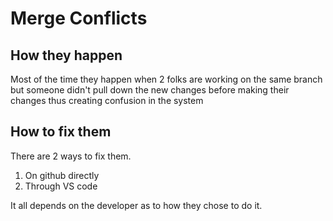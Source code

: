 # Merge Conflicts

## How they happen
Most of the time they happen when 2 folks are working on the same branch but someone didn't pull down the new changes before  making their changes thus creating confusion in the system

## How to fix them
There are 2 ways to fix them.

1. On github directly
2. Through VS code

It all depends on the developer as to how they chose to do it.  